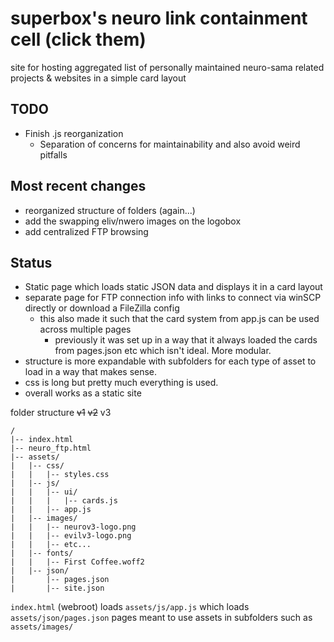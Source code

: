 # superbox's neuro link containment cell (click them)

site for hosting aggregated list of personally maintained neuro-sama related projects & websites in a simple card layout

## TODO

- Finish .js reorganization
    - Separation of concerns for maintainability and also avoid weird pitfalls

## Most recent changes

- reorganized structure of folders (again...)
- add the swapping eliv/nwero images on the logobox
- add centralized FTP browsing

## Status

- Static page which loads static JSON data and displays it in a card layout
- separate page for FTP connection info with links to connect via winSCP directly or download a FileZilla config
    - this also made it such that the card system from app.js can be used across multiple pages 
        - previously it was set up in a way that it always loaded the cards from pages.json etc which isn't ideal. More modular. 
- structure is more expandable with subfolders for each type of asset to load in a way that makes sense.
- css is long but pretty much everything is used.
- overall works as a static site

folder structure ~~v1~~ ~~v2~~ v3

```
/
|-- index.html
|-- neuro_ftp.html
|-- assets/
|   |-- css/
|   |   |-- styles.css
|   |-- js/
|   |   |-- ui/
|   |   |   |-- cards.js   
|   |   |-- app.js
|   |-- images/
|   |   |-- neurov3-logo.png
|   |   |-- evilv3-logo.png
|   |   |-- etc...
|   |-- fonts/
|   |   |-- First Coffee.woff2
|   |-- json/
|       |-- pages.json
|       |-- site.json
```

`index.html` (webroot) loads `assets/js/app.js` which loads `assets/json/pages.json` pages meant to use assets in subfolders such as `assets/images/`
